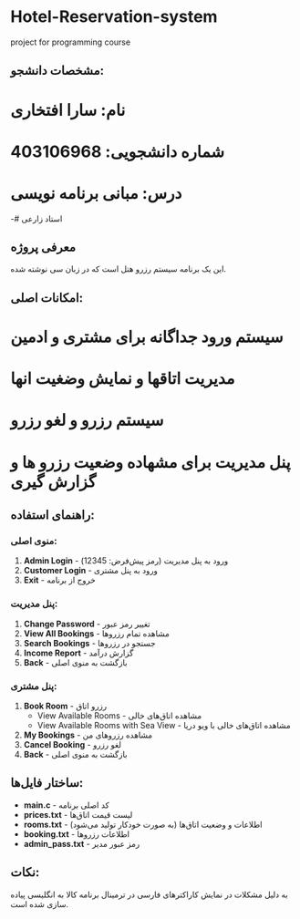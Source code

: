 # Hotel-Reservation-system
project for programming course

## مشخصات دانشجو:
# نام: سارا افتخاری
# شماره دانشجویی: 403106968
# درس: مبانی برنامه نویسی
-# استاد زارعی
  
## معرفی پروژه
  این یک برنامه سیستم رزرو هتل است که در زبان  سی نوشته شده.
  
## امکانات اصلی:
# سیستم ورود جداگانه برای مشتری و ادمین
# مدیریت اتاقها و نمایش وضغیت انها
# سیستم رزرو و لغو رزرو
# پنل مدیریت برای مشهاده وضعیت رزرو ها و گزارش گیری
  
## راهنمای استفاده:

### منوی اصلی:
1. **Admin Login** - ورود به پنل مدیریت (رمز پیش‌فرض: 12345)  
2. **Customer Login** - ورود به پنل مشتری  
3. **Exit** - خروج از برنامه  

### پنل مدیریت:  
1. **Change Password** - تغییر رمز عبور  
2. **View All Bookings** - مشاهده تمام رزروها  
3. **Search Bookings** - جستجو در رزروها  
4. **Income Report** - گزارش درآمد  
5. **Back** - بازگشت به منوی اصلی  

### پنل مشتری:  
1. **Book Room** - رزرو اتاق  
   - View Available Rooms - مشاهده اتاق‌های خالی  
   - View Available Rooms with Sea View - مشاهده اتاق‌های خالی با ویو دریا  
2. **My Bookings** - مشاهده رزروهای من  
3. **Cancel Booking** - لغو رزرو  
4. **Back** - بازگشت به منوی اصلی  

## ساختار فایل‌ها:  
- **main.c** - کد اصلی برنامه  
- **prices.txt** - لیست قیمت اتاق‌ها  
- **rooms.txt** - اطلاعات و وضعیت اتاق‌ها (به صورت خودکار تولید می‌شود)  
- **booking.txt** - اطلاعات رزروها  
- **admin_pass.txt** - رمز عبور مدیر  

## نکات:
به دلیل مشکلات در نمایش کاراکترهای فارسی در ترمینال برنامه کالا به انگلیسی پیاده سازی شده است.

  
  
